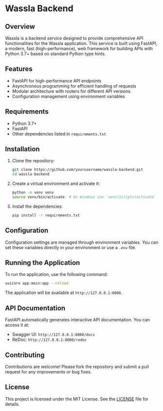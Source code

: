 # Wassla Backend

## Overview

Wassla is a backend service designed to provide comprehensive API functionalities for the Wassla application. This service is built using FastAPI, a modern, fast (high-performance), web framework for building APIs with Python 3.7+ based on standard Python type hints.

## Features

- FastAPI for high-performance API endpoints
- Asynchronous programming for efficient handling of requests
- Modular architecture with routers for different API versions
- Configuration management using environment variables

## Requirements

- Python 3.7+
- FastAPI
- Other dependencies listed in `requirements.txt`

## Installation

1. Clone the repository:
    ```bash
    git clone https://github.com/yourusername/wassla-backend.git
    cd wassla-backend
    ```

2. Create a virtual environment and activate it:
    ```bash
    python -m venv venv
    source venv/bin/activate  # On Windows use `venv\Scripts\activate`
    ```

3. Install the dependencies:
    ```bash
    pip install -r requirements.txt
    ```

## Configuration

Configuration settings are managed through environment variables. You can set these variables directly in your environment or use a `.env` file.

## Running the Application

To run the application, use the following command:
```bash
uvicorn app.main:app --reload
```

The application will be available at `http://127.0.0.1:8000`.

## API Documentation

FastAPI automatically generates interactive API documentation. You can access it at:
- Swagger UI: `http://127.0.0.1:8000/docs`
- ReDoc: `http://127.0.0.1:8000/redoc`

## Contributing

Contributions are welcome! Please fork the repository and submit a pull request for any improvements or bug fixes.

## License

This project is licensed under the MIT License. See the [LICENSE](LICENSE) file for details.